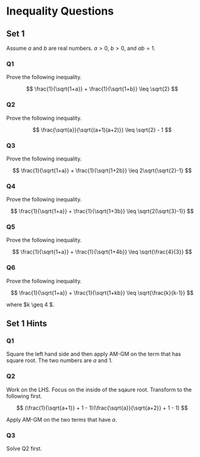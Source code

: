 # Inequality Questions

## Set 1

Assume $a$ and $b$ are real numbers. $a > 0$, $b > 0$, and $ab = 1$.

### Q1 
Prove the following inequality.

$$ \frac{1}{\sqrt{1+a}} + \frac{1}{\sqrt{1+b}} \leq \sqrt{2} $$

### Q2 
Prove the following inequality.

$$ \frac{\sqrt{a}}{\sqrt{(a+1)(a+2)}} \leq \sqrt{2} - 1 $$

### Q3 
Prove the following inequality.

$$ \frac{1}{\sqrt{1+a}} + \frac{1}{\sqrt{1+2b}} \leq 2\sqrt{\sqrt{2}-1} $$

### Q4
Prove the following inequality.

$$ \frac{1}{\sqrt{1+a}} + \frac{1}{\sqrt{1+3b}} \leq \sqrt{2(\sqrt{3}-1)} $$

### Q5
Prove the following inequality.

$$ \frac{1}{\sqrt{1+a}} + \frac{1}{\sqrt{1+4b}} \leq \sqrt{\frac{4}{3}} $$

### Q6
Prove the following inequality.

$$ \frac{1}{\sqrt{1+a}} + \frac{1}{\sqrt{1+kb}} \leq \sqrt{\frac{k}{k-1}} $$

where $k \geq 4 $.

## Set 1 Hints

### Q1 

Square the left hand side and then apply AM-GM on the term that has square root. 
The two numbers are $a$ and 1.

### Q2

Work on the LHS. Focus on the inside of the sqaure root. Transform to the following first.

$$ (\frac{1}{\sqrt{a+1}} + 1 - 1)(\frac{\sqrt{a}}{\sqrt{a+2}} + 1 - 1) $$

Apply AM-GM on the two terms that have $a$.

### Q3

Solve Q2 first.
